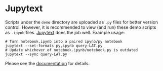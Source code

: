 Jupytext
========

Scripts under the `demo` directory are uploaded as `.py` files for better version control. However, it is recommended to view (and run) these demo scripts as `.ipynb` files. [Jupytext](https://jupytext.readthedocs.io/en/latest/) does the job well. Example usage:
```
# Turn notebook.ipynb into a paired ipynb/py notebook
jupytext --set-formats py,ipynb query-LAT.py
# Update whichever of notebook.ipynb/notebook.py is outdated
jupytext --sync query-LAT.py
```
Please see the [documentation](https://jupytext.readthedocs.io/en/latest/using-cli.html) for details.